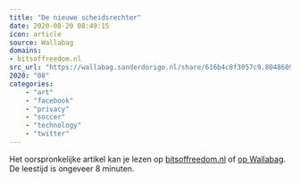 ```yaml
---
title: "De nieuwe scheidsrechter"
date: 2020-08-20 08:49:15
icon: article
source: Wallabag
domains:
- bitsoffreedom.nl
src_url: "https://wallabag.sanderdorigo.nl/share/616b4c8f3057c9.80486096"
2020: "08"
categories:
    - "art"
    - "facebook"
    - "privacy"
    - "soccer"
    - "technology"
    - "twitter"
---
```

Het oorspronkelijke artikel kan je lezen op [bitsoffreedom.nl](https://www.bitsoffreedom.nl/2019/12/08/de-nieuwe-scheidsrechter/) of [op Wallabag](https://wallabag.sanderdorigo.nl/share/616b4c8f3057c9.80486096). De leestijd is ongeveer 8 minuten.